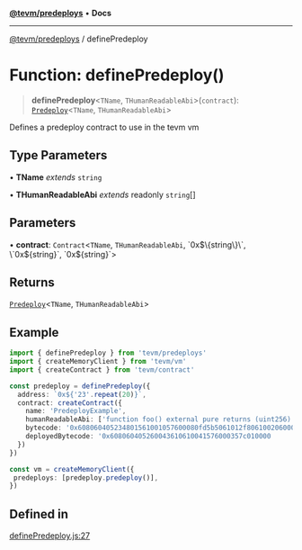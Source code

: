 [**@tevm/predeploys**](../README.md) • **Docs**

***

[@tevm/predeploys](../globals.md) / definePredeploy

# Function: definePredeploy()

> **definePredeploy**\<`TName`, `THumanReadableAbi`\>(`contract`): [`Predeploy`](../type-aliases/Predeploy.md)\<`TName`, `THumanReadableAbi`\>

Defines a predeploy contract to use in the tevm vm

## Type Parameters

• **TName** *extends* `string`

• **THumanReadableAbi** *extends* readonly `string`[]

## Parameters

• **contract**: `Contract`\<`TName`, `THumanReadableAbi`, \`0x$\{string\}\`, \`0x$\{string\}\`, \`0x$\{string\}\`\>

## Returns

[`Predeploy`](../type-aliases/Predeploy.md)\<`TName`, `THumanReadableAbi`\>

## Example

```ts
import { definePredeploy } from 'tevm/predeploys'
import { createMemoryClient } from 'tevm/vm'
import { createContract } from 'tevm/contract'

const predeploy = definePredeploy({
  address: `0x${'23'.repeat(20)}`,
  contract: createContract({
    name: 'PredeployExample',
    humanReadableAbi: ['function foo() external pure returns (uint256)'],
    bytecode: '0x608060405234801561001057600080fd5b5061012f806100206000396000f3fe608060405260043610610041576000357c0100',
    deployedBytecode: '0x608060405260043610610041576000357c010000
  })
})

const vm = createMemoryClient({
 predeploys: [predeploy.predeploy()],
})
```

## Defined in

[definePredeploy.js:27](https://github.com/evmts/tevm-monorepo/blob/main/packages/predeploys/src/definePredeploy.js#L27)
